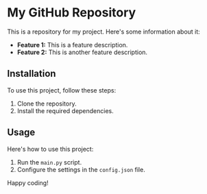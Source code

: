 # My GitHub Repository

This is a repository for my project. Here's some information about it:

- **Feature 1:** This is a feature description.
- **Feature 2:** This is another feature description.

## Installation

To use this project, follow these steps:

1. Clone the repository.
2. Install the required dependencies.

## Usage

Here's how to use this project:

1. Run the `main.py` script.
2. Configure the settings in the `config.json` file.

Happy coding!

